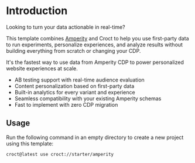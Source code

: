 # Introduction

Looking to turn your data actionable in real-time?

This template combines [Amperity](https://amperity.com/?utm_source=croct) and Croct to help you use first-party data to
run experiments, personalize experiences, and analyze results without building everything from scratch or changing your
CDP.

It's the fastest way to use data from Amperity CDP to power personalized website experiences at scale.

* AB testing support with real-time audience evaluation
* Content personalization based on first-party data
* Built-in analytics for every variant and experience
* Seamless compatibility with your existing Amperity schemas
* Fast to implement with zero CDP migration

## Usage

Run the following command in an empty directory to create a new project using this template:

```croct-cmd
croct@latest use croct://starter/amperity
```
